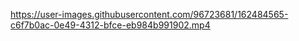 https://user-images.githubusercontent.com/96723681/162484565-c6f7b0ac-0e49-4312-bfce-eb984b991902.mp4



